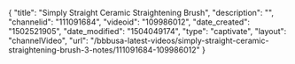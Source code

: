 {
    "title": "Simply Straight Ceramic Straightening Brush",
    "description": "",
    "channelid": "111091684",
    "videoid": "109986012",
    "date_created": "1502521905",
    "date_modified": "1504049174",
    "type": "captivate",
    "layout": "channelVideo",
    "url": "\/bbbusa-latest-videos\/simply-straight-ceramic-straightening-brush-3-notes\/111091684-109986012"
}